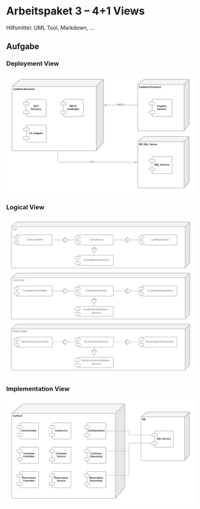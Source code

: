 # Arbeitspaket 3 – 4+1 Views 

Hilfsmittel: UML Tool, Markdown, … 

## Aufgabe 

### Deployment View 

![Deployment Viewl Bild](./img/deployment.png)

### Logical View 

![Deployment Viewl Bild](./img/componentview.png)

### Implementation View 

![Deployment Viewl Bild](./img/implementation.png)